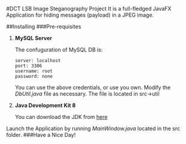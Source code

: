 #DCT LSB Image Steganography Project
It is a full-fledged JavaFX Application for hiding messages (payload) in a JPEG image.

##Installing
###Pre-requisites
1. <b>MySQL Server</b>
 
    The confuguration of MySQL DB is:
    ```mysql
    server: localhost
    port: 3306
    username: root
    password: none
    ```
    You can use the above credentials, or use you own.
    Modify the *DbUtil.java* file as necessary. The file is located in src->util
    
2. **Java Development Kit 8**

    You can download the JDK from [here](https://www.oracle.com/technetwork/java/javase/downloads/jdk8-downloads-2133151.html)
    
Launch the Application by running *MainWindow.java* located in the src folder.
###Have a Nice Day!